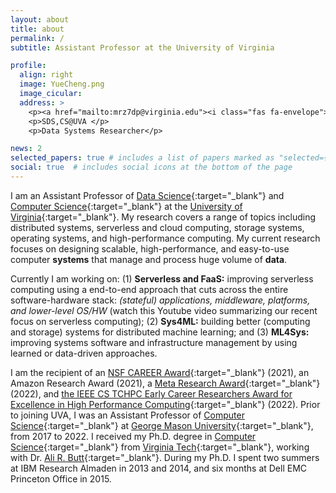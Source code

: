 ```yaml
---
layout: about
title: about
permalink: /
subtitle: Assistant Professor at the University of Virginia

profile:
  align: right
  image: YueCheng.png
  image_cicular: 
  address: >
    <p><a href="mailto:mrz7dp@virginia.edu"><i class="fas fa-envelope"></i> mrz7dp@virginia.edu</a></p>
    <p>SDS,CS@UVA </p>
    <p>Data Systems Researcher</p>

news: 2
selected_papers: true # includes a list of papers marked as "selected={true}"
social: true  # includes social icons at the bottom of the page
---
```


I am an Assistant Professor of [Data Science](https://datascience.virginia.edu/){:target="\_blank"} 
and [Computer Science](https://engineering.virginia.edu/departments/computer-science){:target="\_blank"} at
the [University of Virginia](https://www.virginia.edu/){:target="\_blank"}. 
My research covers a range of topics including distributed systems,
serverless and cloud computing, storage systems, operating systems,
and high-performance computing. 
My current research focuses on designing scalable, high-performance, and
easy-to-use computer **systems** that manage and process huge volume of
**data**.

Currently I am working on: 
(1) **Serverless and FaaS:** improving serverless computing using a
end-to-end approach that cuts across the entire software-hardware
stack: *(stateful) applications, middleware, platforms, and
lower-level OS/HW*
(watch this Youtube video summarizing our recent focus on serverless
computing); 
(2) **Sys4ML:** building better (computing and storage) systems for
distributed machine learning; 
and (3) **ML4Sys:** improving systems software and infrastructure
management by using learned or data-driven approaches.

I am the recipient of an 
[NSF CAREER Award](https://www.nsf.gov/awardsearch/showAward?AWD_ID=2045680&HistoricalAwards=false){:target="\_blank"} (2021), 
an Amazon Research Award (2021), 
a [Meta Research Award](https://research.facebook.com/blog/2022/9/announcing-the-winners-of-the-2022-ai-system-hardwaresoftware-codesign-request-for-proposals/?locale=en_US&draft=1284382378973290){:target="\_blank"} (2022),
and [the IEEE CS TCHPC Early Career Researchers Award for Excellence
in High Performance Computing](https://tc.computer.org/tchpc/2022/10/06/2022-ieee-cs-tchpc-award-winners/){:target="\_blank"} (2022).
Prior to joining UVA, I was an Assistant Professor of 
[Computer Science](https://cs.gmu.edu/){:target="\_blank"} at 
[George Mason University](https://www.gmu.edu/){:target="\_blank"}, from 2017 to 2022.
I received my Ph.D. degree in [Computer Science](https://cs.vt.edu/){:target="\_blank"} from
[Virginia Tech](https://vt.edu/){:target="\_blank"}, working with Dr.
[Ali R. Butt](https://people.cs.vt.edu/butta/){:target="\_blank"}. 
During my Ph.D. I spent two summers at IBM Research Almaden in 2013
and 2014, and six months at Dell EMC Princeton Office in 2015. 
